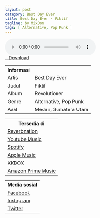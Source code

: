```yaml
---
layout: post
category: Best Day Ever
title: Best Day Ever - Fiktif
tagline: by MixDom
tags: [ Alternative, Pop Punk ]
---
```


<audio class='js-player' style="--plyr-color-main: #212121;" controls>
<source src="https://drive.google.com/uc?authuser=0&id=19ikF9MPMDS4QcdQJwGuH5m79NfcFmCyd&export=download" type="audio/mp3">
</audio>

<!--more-->

<div class="post-button text-center">
<a class="btn" href="https://drive.google.com/uc?authuser=0&id=19ikF9MPMDS4QcdQJwGuH5m79NfcFmCyd&export=download">
<i class="fa fa-caret-down" aria-hidden="true"></i>&nbsp; &nbsp;Download
</a>
</div>

<table>
<tr>
<th>Informasi</th>
<th></th>
</tr>
<tr>
<td>Artis</td>
<td>Best Day Ever</td>
</tr>
<tr>
<td>Judul</td>
<td>Fiktif</td>
</tr>
<tr>
<td>Album</td>
<td>Revolutioner</td>
</tr>
<tr>
<td>Genre</td>
<td>Alternative, Pop Punk</td>
</tr>
<tr>
<td>Asal</td>
<td>Medan, Sumatera Utara</td>
</tr>
</table>

<table>
<tr>
<th>Tersedia di</th>
</tr>
<tr>
<td><a href="https://www.reverbnation.com/bestdayeverband" target="_blank">Reverbnation</a></td>
</tr>
<tr>
<td><a href="https://music.youtube.com/playlist?list=OLAK5uy_lpqi1zzmrr3Gza7fyMAhMzRrErQ8lb7WQ" target="_blank">Youtube Music</a></td>
</tr>
<tr>
<td><a href="https://open.spotify.com/track/5oGoUsjJFkzCntnTv4BAmQ" target="_blank">Spotify</a></td>
</tr>
<tr>
<td><a href="https://music.apple.com/us/artist/best-day-ever/1581567926" target="_blank">Apple Music</a></td>
</tr>
<tr>
<td><a href="https://www.kkbox.com/my/en/song/-opwBm-ue7WVLjaZC8" target="_blank">KKBOX</a></td>
</tr>
<tr>
<td><a href="https://music.amazon.in/albums/B09CPYMN1F" target="_blank">Amazon Prime Music</a></td>
</tr>
</table>

<table>
<tr>
<th>Media sosial</th>
</tr>
<tr>
<td><a href="http://www.facebook.com/pages/Best-Day-Ever/127561700668678" target="_blank">Facebook</a></td>
</tr>
<tr>
<td><a href="https://instagram.com/bestdayeverband_?igshid=YmMyMTA2M2Y=" target="_blank">Instagram</a></td>
</tr>
<tr>
<td><a href="https://twitter.com/bde_4" target="_blank">Twitter</a></td>
</tr>
</table>
